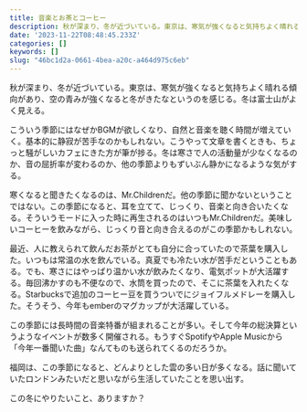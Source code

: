 ```yaml
---
title: 音楽とお茶とコーヒー
description: 秋が深まり、冬が近づいている。東京は、寒気が強くなると気持ちよく晴れる傾向があり、空の青みが強くなると冬がきたなというのを感じる。冬は富士山がよく見える。
date: '2023-11-22T08:48:45.233Z'
categories: []
keywords: []
slug: "46bc1d2a-0661-4bea-a20c-a464d975c6eb"
---
```

秋が深まり、冬が近づいている。東京は、寒気が強くなると気持ちよく晴れる傾向があり、空の青みが強くなると冬がきたなというのを感じる。冬は富士山がよく見える。

こういう季節にはなぜかBGMが欲しくなり、自然と音楽を聴く時間が増えていく。基本的に静寂が苦手なのかもしれない。こうやって文章を書くときも、ちょっと騒がしいカフェにきた方が筆が捗る。冬は寒さで人の活動量が少なくなるのか、音の屈折率が変わるのか、他の季節よりもずいぶん静かになるような気がする。

寒くなると聞きたくなるのは、Mr.Childrenだ。他の季節に聞かないということではない。この季節になると、耳を立てて、じっくり、音楽と向き合いたくなる。そういうモードに入った時に再生されるのはいつもMr.Childrenだ。美味しいコーヒーを飲みながら、じっくり音と向き合えるのがこの季節かもしれない。

最近、人に教えられて飲んだお茶がとても自分に合っていたので茶葉を購入した。いつもは常温の水を飲んでいる。真夏でも冷たい水が苦手だということもある。でも、寒さにはやっぱり温かい水が飲みたくなり、電気ポットが大活躍する。毎回沸かすのも不便なので、水筒を買ったので、そこに茶葉を入れたくなる。Starbucksで追加のコーヒー豆を買うついでにジョイフルメドレーを購入した。そうそう、今年もemberのマグカップが大活躍している。

この季節には長時間の音楽特番が組まれることが多い。そして今年の総決算というようなイベントが数多く開催される。もうすぐSpotifyやApple Musicから「今年一番聞いた曲」なんてものも送られてくるのだろうか。

福岡は、この季節になると、どんよりとした雲の多い日が多くなる。話に聞いていたロンドンみたいだと思いながら生活していたことを思い出す。

この冬にやりたいこと、ありますか？